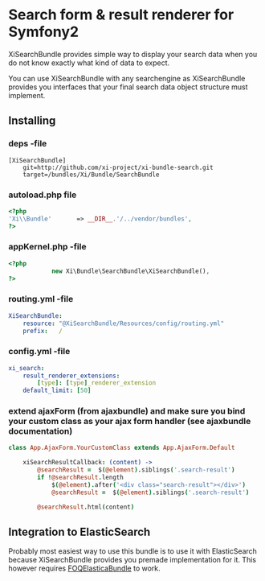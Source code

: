 # Search form & result renderer for Symfony2

XiSearchBundle provides simple way to display your search data when you do not know exactly what
kind of data to expect. 

You can use XiSearchBundle with any searchengine as XiSearchBundle provides you interfaces that your 
final search data object structure must implement.

## Installing

### deps -file
```
[XiSearchBundle]
    git=http://github.com/xi-project/xi-bundle-search.git
    target=/bundles/Xi/Bundle/SearchBundle
```

### autoload.php file
```php
<?php
'Xi\\Bundle'       => __DIR__.'/../vendor/bundles',
?>
```

### appKernel.php -file
```php
<?php
            new Xi\Bundle\SearchBundle\XiSearchBundle(), 
?>
```

### routing.yml -file
```yml
XiSearchBundle:
    resource: "@XiSearchBundle/Resources/config/routing.yml"
    prefix:   /
```

### config.yml -file
```yml
xi_search:
    result_renderer_extensions:
        [type]: [type]_renderer_extension
    default_limit: [50]
```

### extend ajaxForm (from ajaxbundle) and make sure you bind your custom class as your ajax form handler (see ajaxbundle documentation)

``` coffee
class App.AjaxForm.YourCustomClass extends App.AjaxForm.Default

    xiSearchResultCallback: (content) ->
        @searchResult =  $(@element).siblings('.search-result')
        if !@searchResult.length
            $(@element).after('<div class="search-result"></div>')
            @searchResult =  $(@element).siblings('.search-result')

        @searchResult.html(content)
```

## Integration to ElasticSearch

Probably most easiest way to use this bundle is to use it with ElasticSearch because XiSearchBundle provides you
premade implementation for it. This however requires [FOQElasticaBundle](https://github.com/Exercise/FOQElasticaBundle) to work.

